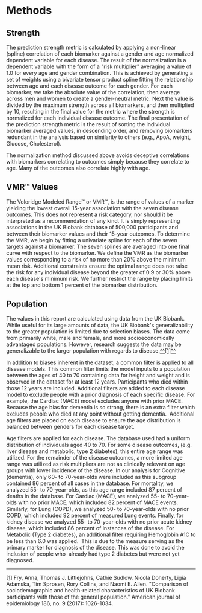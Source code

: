 # Methods

## Strength

The prediction strength metric is calculated by applying a non-linear (spline) correlation of each biomarker against a gender and age normalized dependent variable for each disease. The result of the normalization is a dependent variable with the form of a "risk multiplier" averaging a value of 1.0 for every age and gender combination. This is achieved by generating a set of weights using a bivariate tensor product spline fitting the relationship between age and each disease outcome for each gender. For each biomarker, we take the absolute value of the correlation, then average across men and women to create a gender-neutral metric. Next the value is divided by the maximum strength across all biomarkers, and then multiplied by 10, resulting in the final value for the metric where the strength is normalized for each individual disease outcome. The final presentation of the prediction strength metric is the result of sorting the individual biomarker averaged values, in descending order, and removing biomarkers redundant in the analysis based on similarity to others (e.g., ApoA, weight, Glucose, Cholesterol). 

The normalization method discussed above avoids deceptive correlations with biomarkers correlating to outcomes simply because they correlate to age. Many of the outcomes also correlate highly with age. 

## VMR™ Values

The Voloridge Modeled Range™ or VMR™, is the range of values of a marker yielding the lowest overall 15-year association with the seven disease outcomes. This does not represent a risk category, nor should it be interpreted as a recommendation of any kind. It is simply representing associations in the UK Biobank database of 500,000 participants and between their biomarker values and their 15-year outcomes. To determine the VMR, we begin by fitting a univariate spline for each of the seven targets against a biomarker. The seven splines are averaged into one final curve with respect to the biomarker. We define the VMR as the biomarker values corresponding to a risk of no more than 20% above the minimum mean risk. Additional constraints ensure the optimal range does not raise the risk for any individual disease beyond the greater of 0.9 or 30% above each disease's minimum risk. We further restrict the range by placing limits at the top and bottom 1 percent of the biomarker distribution. 

## Population

The values in this report are calculated using data from the UK Biobank. While useful for its large amounts of data, the UK Biobank's generalizability to the greater population is limited due to selection biases. The data come from primarily white, male and female, and more socioeconomically advantaged populations. However, research suggests the data may be generalizable to the larger population with regards to disease.[^^[1]^^](#_ftn1)

In addition to biases inherent in the dataset, a common filter is applied to all disease models. This common filter limits the model inputs to a population between the ages of 40 to 70 containing data for height and weight and is observed in the dataset for at least 12 years. Participants who died within those 12 years are included. Additional filters are added to each disease model to exclude people with a prior diagnosis of each specific disease. For example, the Cardiac (MACE) model excludes anyone with prior MACE. Because the age bias for dementia is so strong, there is an extra filter which excludes people who died at any point without getting dementia.  Additional age filters are placed on each disease to ensure the age distribution is balanced between genders for each disease target.

Age filters are applied for each disease. The database used had a uniform distribution of individuals aged 40 to 70. For some disease outcomes, (e.g. liver disease and metabolic, type 2 diabetes), this entire age range was utilized. For the remainder of the disease outcomes, a more limited age range was utilized as risk multipliers are not as clinically relevant on age groups with lower incidence of the disease. In our analysis for Cognitive (dementia), only 60- to 70-year-olds were included as this subgroup contained 86 percent of all cases in the database. For mortality, we analyzed 55- to 70-year-olds, as this age range included 87 percent of deaths in the database. For Cardiac (MACE), we analyzed 55- to 70-year-olds with no prior MACE, which included 82 percent of MACE events. Similarly, for Lung (COPD), we analyzed 50- to 70-year-olds with no prior COPD, which included 92 percent of measured Lung events. Finally, for kidney disease we analyzed 55- to 70-year-olds with no prior acute kidney disease, which included 86 percent of instances of the disease. For Metabolic (Type 2 diabetes), an additional filter requiring Hemoglobin A1C to be less than 6.0 was applied.  This is due to the measure serving as the primary marker for diagnosis of the disease. This was done to avoid the inclusion of people who  already had type 2 diabetes but were not yet diagnosed.

* * * * *

[[1]](#_ftnref1) Fry, Anna, Thomas J. Littlejohns, Cathie Sudlow, Nicola Doherty, Ligia Adamska, Tim Sprosen, Rory Collins, and Naomi E. Allen. "Comparison of sociodemographic and health-related characteristics of UK Biobank participants with those of the general population." American journal of epidemiology 186, no. 9 (2017): 1026-1034.
